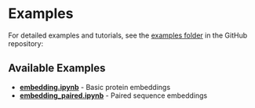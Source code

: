 # Examples

For detailed examples and tutorials, see the [examples folder](https://github.com/openpaul/customPythonBioinfotools/tree/main/examples) in the GitHub repository:

## Available Examples

- **[embedding.ipynb](https://github.com/openpaul/customPythonBioinfotools/blob/main/examples/embedding.ipynb)** - Basic protein embeddings
- **[embedding_paired.ipynb](https://github.com/openpaul/customPythonBioinfotools/blob/main/examples/embedding_paired.ipynb)** - Paired sequence embeddings


